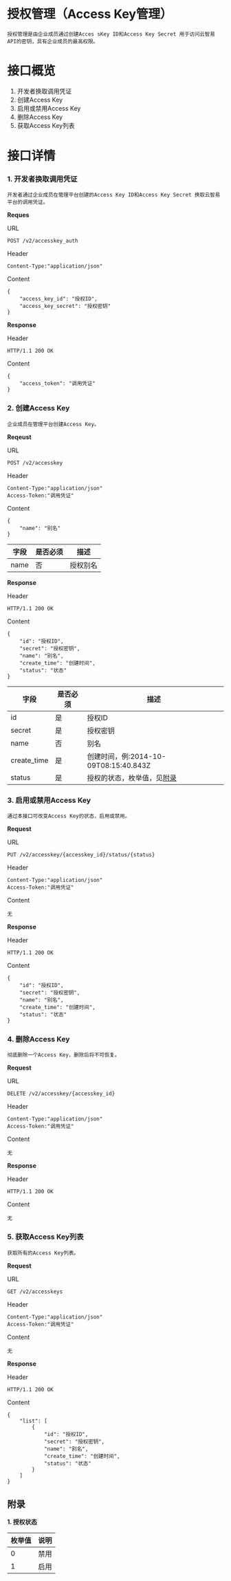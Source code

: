 # 授权管理（Access Key管理）
	
	授权管理是由企业成员通过创建Acces sKey ID和Access Key Secret 用于访问云智易API的密钥，具有企业成员的最高权限。


# **接口概览**


1. 开发者换取调用凭证
2. 创建Access Key
3. 启用或禁用Access Key
4. 删除Access Key
5. 获取Access Key列表


# **接口详情**

### **1. 开发者换取调用凭证**

	开发者通过企业成员在管理平台创建的Access Key ID和Access Key Secret 换取云智易平台的调用凭证。

**Reques**

URL

	POST /v2/accesskey_auth

Header

	Content-Type:"application/json"

Content

	{
	    "access_key_id": "授权ID",
	    "access_key_secret": "授权密钥"
	}
	

**Response**

Header

	HTTP/1.1 200 OK

Content

	{
	    "access_token": "调用凭证"
	}


### **2. 创建Access Key**

	企业成员在管理平台创建Access Key。

**Reqeust**

URL

	POST /v2/accesskey

Header

	Content-Type:"application/json"
	Access-Token:"调用凭证"

Content

	{
	    "name": "别名"
	}

字段| 是否必须 | 描述
---- | ---- | ----
name | 否 | 授权别名

**Response**

Header

	HTTP/1.1 200 OK

Content

	{
	    "id": "授权ID",
	    "secret": "授权密钥",
	    "name": "别名",
	    "create_time": "创建时间",
	    "status": "状态"
	}
	
字段| 是否必须 | 描述
---- | ---- | ----
id | 是 | 授权ID
secret | 是 | 授权密钥
name | 否 | 别名
create_time | 是 | 创建时间，例:2014-10-09T08:15:40.843Z
status | 是 | 授权的状态，枚举值，见[附录](#appendix)


### **3. 启用或禁用Access Key**

	通过本接口可改变Access Key的状态，启用或禁用。

**Request**

URL

	PUT /v2/accesskey/{accesskey_id}/status/{status}

Header

	Content-Type:"application/json"
	Access-Token:"调用凭证"

Content

	无
	
**Response**

Header

	HTTP/1.1 200 OK

Content

	{
	    "id": "授权ID",
	    "secret": "授权密钥",
	    "name": "别名",
	    "create_time": "创建时间",
	    "status": "状态"
	}
	

### **4. 删除Access Key**
	
	彻底删除一个Access Key，删除后将不可恢复。

**Request**

URL
	
	DELETE /v2/accesskey/{accesskey_id}

Header

	Content-Type:"application/json"
	Access-Token:"调用凭证"

Content

	无
	
**Response**

Header

	HTTP/1.1 200 OK

Content

	无

### **5. 获取Access Key列表**

	获取所有的Access Key列表。

**Request**

URL

	GET /v2/accesskeys

Header

	Content-Type:"application/json"
	Access-Token:"调用凭证"

Content

	无

**Response**

Header

	HTTP/1.1 200 OK

Content

	{
	    "list": [
	        {
	            "id": "授权ID",
	            "secret": "授权密钥",
	            "name": "别名",
	            "create_time": "创建时间",
	            "status": "状态"
	        }
	    ]
	}

## **<a name = "appendix">附录</a>**

**1. 授权状态**

枚举值 | 说明
---- | ---- 
0 | 禁用
1 | 启用